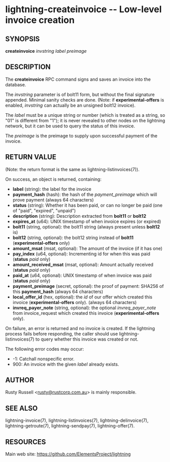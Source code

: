 lightning-createinvoice -- Low-level invoice creation
=====================================================

SYNOPSIS
--------

**createinvoice** *invstring* *label* *preimage*

DESCRIPTION
-----------

The **createinvoice** RPC command signs and saves an invoice into the
database.

The *invstring* parameter is of bolt11 form, but without the final
signature appended.  Minimal sanity checks are done.  (Note: if
**experimental-offers** is enabled, *invstring* can actually be an
unsigned bolt12 invoice).

The *label* must be a unique string or number (which is treated as a
string, so "01" is different from "1"); it is never revealed to other
nodes on the lightning network, but it can be used to query the status
of this invoice.

The *preimage* is the preimage to supply upon successful payment of
the invoice.

RETURN VALUE
------------

(Note: the return format is the same as lightning-listinvoices(7)).

[comment]: # (GENERATE-FROM-SCHEMA-START)
On success, an object is returned, containing:

- **label** (string): the label for the invoice
- **payment\_hash** (hash): the hash of the *payment\_preimage* which will prove payment (always 64 characters)
- **status** (string): Whether it has been paid, or can no longer be paid (one of "paid", "expired", "unpaid")
- **description** (string): Description extracted from **bolt11** or **bolt12**
- **expires\_at** (u64): UNIX timestamp of when invoice expires (or expired)
- **bolt11** (string, optional): the bolt11 string (always present unless **bolt12** is)
- **bolt12** (string, optional): the bolt12 string instead of **bolt11** (**experimental-offers** only)
- **amount\_msat** (msat, optional): The amount of the invoice (if it has one)
- **pay\_index** (u64, optional): Incrementing id for when this was paid (**status** *paid* only)
- **amount\_received\_msat** (msat, optional): Amount actually received (**status** *paid* only)
- **paid\_at** (u64, optional): UNIX timestamp of when invoice was paid (**status** *paid* only)
- **payment\_preimage** (secret, optional): the proof of payment: SHA256 of this **payment\_hash** (always 64 characters)
- **local\_offer\_id** (hex, optional): the *id* of our offer which created this invoice (**experimental-offers** only). (always 64 characters)
- **invreq\_payer\_note** (string, optional): the optional *invreq\_payer\_note* from invoice\_request which created this invoice (**experimental-offers** only).

[comment]: # (GENERATE-FROM-SCHEMA-END)

On failure, an error is returned and no invoice is created. If the
lightning process fails before responding, the caller should use
lightning-listinvoices(7) to query whether this invoice was created or
not.

The following error codes may occur:
- -1: Catchall nonspecific error.
- 900: An invoice with the given *label* already exists.

AUTHOR
------

Rusty Russell <<rusty@rustcorp.com.au>> is mainly responsible.

SEE ALSO
--------

lightning-invoice(7), lightning-listinvoices(7), lightning-delinvoice(7),
lightning-getroute(7), lightning-sendpay(7), lightning-offer(7).

RESOURCES
---------

Main web site: <https://github.com/ElementsProject/lightning>

[comment]: # ( SHA256STAMP:1da48df402e8ea4fa1e5901d3272dc9d09f32fd62b03cf90393778add281b732)
